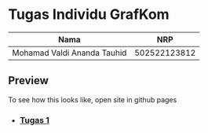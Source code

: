 # Tugas Individu GrafKom

|Nama|NRP|
|-|-|
|Mohamad Valdi Ananda Tauhid|502522123812|

## Preview
To see how this looks like, open site in github pages

- ### [Tugas 1](https://grafkom-a-2024.github.io/tugas-individu-grafkom-a-McShinyShoe/tugas-1)